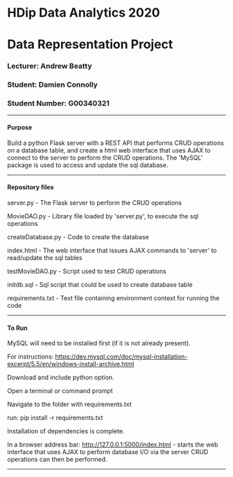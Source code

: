 # HDip Data Analytics 2020 

# Data Representation Project

### Lecturer: Andrew Beatty

### Student: Damien Connolly

### Student Number: G00340321
******************************************************************************************************************************

#### Purpose

Build a python Flask server with a REST API that performs CRUD operations on a database table, and create a
html web interface that uses AJAX to connect to the server to perform the CRUD operations. The 'MySQL' package
is used to access and update the sql database.

********************************************************************************************************************************

#### Repository files

server.py - The Flask server to perform the CRUD operations

MovieDAO.py - Library file loaded by 'server.py', to execute the sql operations

createDatabase.py - Code to create the database

index.html - The web interface that issues AJAX commands to 'server' to read/update the sql tables

testMovieDAO.py - Script used to test CRUD operations

initdb.sql - Sql script that could be used to create database table

requirements.txt - Text file containing environment context for running the code

***********************************************************************************************************************************************************

#### To Run

MySQL will need to be installed first (if it is not already present). 

For instructions: https://dev.mysql.com/doc/mysql-installation-excerpt/5.5/en/windows-install-archive.html 

Download and include python option.

Open a terminal or command prompt

Navigate to the folder with requirements.txt

run: pip install -r requirements.txt

Installation of dependencies is complete.

In a browser address bar: http://127.0.0.1:5000/index.html - starts the web interface that uses AJAX to perform database I/O via the server CRUD operations can then be performed.

***********************************************************************************************************************************************************************
